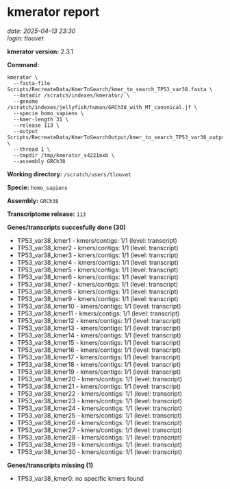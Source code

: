 # kmerator report
*date: 2025-04-13 23:30*  
*login: tlouvet*

**kmerator version:** 2.3.1

**Command:**

```
kmerator \
  --fasta-file Scripts/RecreateData/KmerToSearch/kmer_to_search_TP53_var38.fasta \
  --datadir /scratch/indexes/kmerator/ \
  --genome /scratch/indexes/jellyfish/human/GRCh38_with_MT_canonical.jf \
  --specie homo_sapiens \
  --kmer-length 31 \
  --release 113 \
  --output Scripts/RecreateData/KmerToSearchOutput/kmer_to_search_TP53_var38_output \
  --thread 1 \
  --tmpdir /tmp/kmerator_s4221mxb \
  --assembly GRCh38
```

**Working directory:** `/scratch/users/tlouvet`

**Specie:** `homo_sapiens`

**Assembly:** `GRCh38`

**Transcriptome release:** `113`

**Genes/transcripts succesfully done (30)**

- TP53_var38_kmer1 - kmers/contigs: 1/1 (level: transcript)
- TP53_var38_kmer2 - kmers/contigs: 1/1 (level: transcript)
- TP53_var38_kmer3 - kmers/contigs: 1/1 (level: transcript)
- TP53_var38_kmer4 - kmers/contigs: 1/1 (level: transcript)
- TP53_var38_kmer5 - kmers/contigs: 1/1 (level: transcript)
- TP53_var38_kmer6 - kmers/contigs: 1/1 (level: transcript)
- TP53_var38_kmer7 - kmers/contigs: 1/1 (level: transcript)
- TP53_var38_kmer8 - kmers/contigs: 1/1 (level: transcript)
- TP53_var38_kmer9 - kmers/contigs: 1/1 (level: transcript)
- TP53_var38_kmer10 - kmers/contigs: 1/1 (level: transcript)
- TP53_var38_kmer11 - kmers/contigs: 1/1 (level: transcript)
- TP53_var38_kmer12 - kmers/contigs: 1/1 (level: transcript)
- TP53_var38_kmer13 - kmers/contigs: 1/1 (level: transcript)
- TP53_var38_kmer14 - kmers/contigs: 1/1 (level: transcript)
- TP53_var38_kmer15 - kmers/contigs: 1/1 (level: transcript)
- TP53_var38_kmer16 - kmers/contigs: 1/1 (level: transcript)
- TP53_var38_kmer17 - kmers/contigs: 1/1 (level: transcript)
- TP53_var38_kmer18 - kmers/contigs: 1/1 (level: transcript)
- TP53_var38_kmer19 - kmers/contigs: 1/1 (level: transcript)
- TP53_var38_kmer20 - kmers/contigs: 1/1 (level: transcript)
- TP53_var38_kmer21 - kmers/contigs: 1/1 (level: transcript)
- TP53_var38_kmer22 - kmers/contigs: 1/1 (level: transcript)
- TP53_var38_kmer23 - kmers/contigs: 1/1 (level: transcript)
- TP53_var38_kmer24 - kmers/contigs: 1/1 (level: transcript)
- TP53_var38_kmer25 - kmers/contigs: 1/1 (level: transcript)
- TP53_var38_kmer26 - kmers/contigs: 1/1 (level: transcript)
- TP53_var38_kmer27 - kmers/contigs: 1/1 (level: transcript)
- TP53_var38_kmer28 - kmers/contigs: 1/1 (level: transcript)
- TP53_var38_kmer29 - kmers/contigs: 1/1 (level: transcript)
- TP53_var38_kmer30 - kmers/contigs: 1/1 (level: transcript)


**Genes/transcripts missing (1)**

- TP53_var38_kmer0: no specific kmers found
